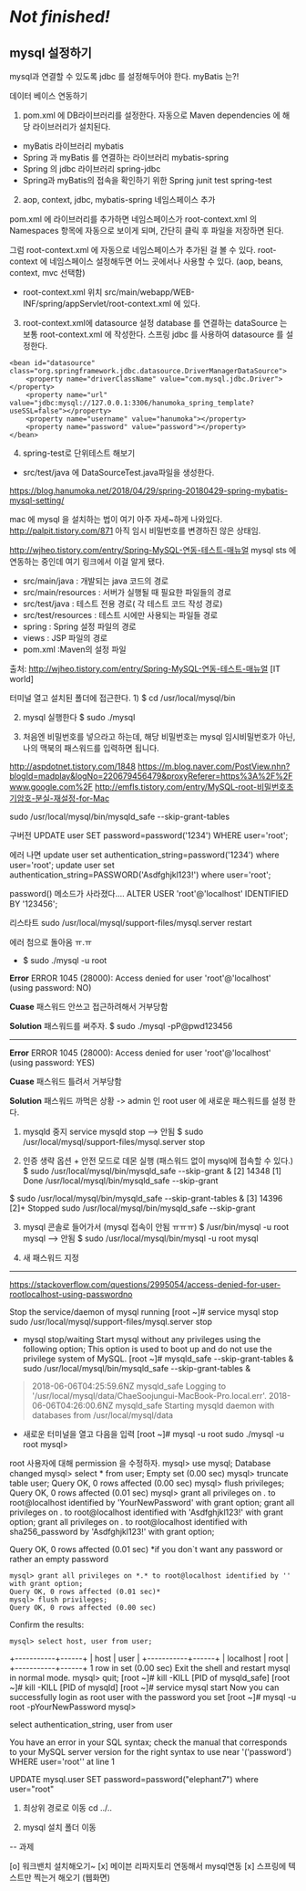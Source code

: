 # *Not finished!*
## mysql 설정하기

mysql과 연결할 수 있도록 jdbc 를 설정해두어야 한다.
myBatis 는?!

데이터 베이스 연동하기
1. pom.xml 에 DB라이브러리를 설정한다.
자동으로 Maven dependencies 에 해당 라이브러리가 설치된다.

- myBatis 라이브러리 mybatis
- Spring 과 myBatis 를 연결하는 라이브러리 mybatis-spring
- Spring 의 jdbc 라이브러리 spring-jdbc
- Spring과 myBatis의 접속을 확인하기 위한 Spring junit test spring-test

2. aop, context, jdbc, mybatis-spring 네임스페이스 추가

pom.xml 에 라이브러리를 추가하면 네임스페이스가 root-context.xml 의 Namespaces 항목에
자동으로 보이게 되며, 간단히 클릭 후 파일을 저장하면 된다.

그럼 root-context.xml 에 자동으로 네임스페이스가 추가된 걸 볼 수 있다.
root-context 에 네임스페이스 설정해두면 어느 곳에서나 사용할 수 있다.
(aop, beans, context, mvc 선택함)

- root-context.xml 위치
src/main/webapp/WEB-INF/spring/appServlet/root-context.xml 에 있다.

3. root-context.xml에 datasource 설정
database 를 연결하는 dataSource 는 보통 root-context.xml 에 작성한다.
스프링 jdbc 를 사용하여 datasource 를 설정한다.
```
<bean id="datasource" class="org.springframework.jdbc.datasource.DriverManagerDataSource">
	<property name="driverClassName" value="com.mysql.jdbc.Driver"></property>
	<property name="url" value="jdbc:mysql://127.0.0.1:3306/hanumoka_spring_template?useSSL=false"></property>
	<property name="username" value="hanumoka"></property>
	<property name="password" value="password"></property>
</bean>
```

4. spring-test로 단위테스트 해보기
- src/test/java 에 DataSourceTest.java파일을 생성한다.






https://blog.hanumoka.net/2018/04/29/spring-20180429-spring-mybatis-mysql-setting/



mac 에 mysql 을 설치하는 법이 여기 아주 자세~하게 나와있다. http://palpit.tistory.com/871
아직 임시 비밀번호를 변경하진 않은 상태임.

http://wjheo.tistory.com/entry/Spring-MySQL-연동-테스트-매뉴얼
mysql sts 에 연동하는 중인데 여기 링크에서 이걸 알게 됐다.
- src/main/java : 개발되는 java 코드의 경로
- src/main/resources : 서버가 실행될 때 필요한 파일들의 경로
- src/test/java : 테스트 전용 경로( 각 테스트 코드 작성 경로)
- src/test/resources : 테스트 시에만 사용되는 파일들 경로
- spring : Spring 설정 파일의 경로
- views : JSP 파일의 경로
- pom.xml :Maven의 설정 파일


출처: http://wjheo.tistory.com/entry/Spring-MySQL-연동-테스트-매뉴얼 [IT world]

터미널 열고
설치된 폴더에 접근한다.
1) 
$ cd /usr/local/mysql/bin

2) mysql 실행한다
$ sudo ./mysql

3) 처음엔 비밀번호를 넣으라고 하는데, 해당 비밀번호는 mysql 임시비밀번호가 아닌, 나의 맥북의 패스워드를 입력하면 됩니다.

http://aspdotnet.tistory.com/1848
https://m.blog.naver.com/PostView.nhn?blogId=madplay&logNo=220679456479&proxyReferer=https%3A%2F%2Fwww.google.com%2F
http://emfls.tistory.com/entry/MySQL-root-비밀번호초기암호-분실-재설정-for-Mac

sudo /usr/local/mysql/bin/mysqld_safe --skip-grant-tables

구버전
UPDATE user SET password=password('1234') WHERE user='root';

에러 나면
update user set authentication_string=password('1234') where user='root';
update user set authentication_string=PASSWORD('Asdfghjkl123!') where user='root';

password() 메소드가 사라졌다....
ALTER USER 'root'@'localhost' IDENTIFIED BY '123456';

리스타트
sudo /usr/local/mysql/support-files/mysql.server restart

에러 첨으로 돌아옴 ㅠ.ㅠ

- $ sudo ./mysql -u root

**Error**
ERROR 1045 (28000): Access denied for user 'root'@'localhost' (using password: NO)

**Cuase**
패스워드 안쓰고 접근하려해서 거부당함

**Solution**
패스워드를 써주자.
$ sudo ./mysql -pP@pwd123456

---

**Error**
ERROR 1045 (28000): Access denied for user 'root'@'localhost' (using password: YES)

**Cuase**
패스워드 틀려서 거부당함

**Solution**
패스워드 까먹은 상황 -> admin 인 root user 에 새로운 패스워드를 설정 한다.
1) mysqld 중지
service mysqld stop --> 안됨
$ sudo /usr/local/mysql/support-files/mysql.server stop

2) 인증 생략 옵션 + 안전 모드로 데몬 실행 (패스워드 없이 mysql에 접속할 수 있다.)
$ sudo /usr/local/mysql/bin/mysqld_safe --skip-grant &
[2] 14348
[1]   Done                    /usr/local/mysql/bin/mysqld_safe --skip-grant

$ sudo /usr/local/mysql/bin/mysqld_safe --skip-grant-tables &
[3] 14396
[2]+  Stopped                 sudo /usr/local/mysql/bin/mysqld_safe --skip-grant

3) mysql 콘솔로 들어가서 (mysql 접속이 안됨 ㅠㅠㅠ)
$ /usr/bin/mysql -u root mysql --> 안됨
$ sudo /usr/local/mysql/bin/mysql -u root mysql

4) 새 패스워드 지정


--- 
https://stackoverflow.com/questions/2995054/access-denied-for-user-rootlocalhost-using-passwordno

Stop the service/daemon of mysql running
[root ~]# service mysql stop   
sudo /usr/local/mysql/support-files/mysql.server stop

- mysql stop/waiting
Start mysql without any privileges using the following option; 
This option is used to boot up and do not use the privilege system of MySQL.
[root ~]# mysqld_safe --skip-grant-tables &
sudo /usr/local/mysql/bin/mysqld_safe --skip-grant-tables &

> 2018-06-06T04:25:59.6NZ mysqld_safe Logging to '/usr/local/mysql/data/ChaeSoojungui-MacBook-Pro.local.err'.
> 2018-06-06T04:26:00.6NZ mysqld_safe Starting mysqld daemon with databases from /usr/local/mysql/data


- 새로운 터미널을 열고 다음을 입력
[root ~]# mysql -u root
sudo ./mysql -u root
mysql> 

root 사용자에 대해 permission 을 수정하자.
mysql> use mysql;
Database changed
mysql> select * from  user;
Empty set (0.00 sec)
mysql> truncate table user;
Query OK, 0 rows affected (0.00 sec)
mysql> flush privileges;
Query OK, 0 rows affected (0.01 sec)
mysql> grant all privileges on *.* to root@localhost identified by 'YourNewPassword' with grant option;
grant all privileges on *.* to root@localhost identified with 'Asdfghjkl123!' with grant option;
grant all privileges on *.* to root@localhost identified with sha256_password by 'Asdfghjkl123!' with grant option;

Query OK, 0 rows affected (0.01 sec)
*if you don`t want any password or rather an empty password

    mysql> grant all privileges on *.* to root@localhost identified by '' with grant option;
    Query OK, 0 rows affected (0.01 sec)*
    mysql> flush privileges;
    Query OK, 0 rows affected (0.00 sec)
Confirm the results:

    mysql> select host, user from user;
+-----------+------+
| host      | user |
+-----------+------+
| localhost | root |
+-----------+------+
1 row in set (0.00 sec)
Exit the shell and restart mysql in normal mode.
mysql> quit;
[root ~]# kill -KILL [PID of mysqld_safe]
[root ~]# kill -KILL [PID of mysqld]
[root ~]# service mysql start
Now you can successfully login as root user with the password you set
 [root ~]# mysql -u root -pYourNewPassword 
 mysql> 

select authentication_string, user from user 


You have an error in your SQL syntax; check the manual that corresponds to your MySQL server version for the right syntax to use near '('password') WHERE user='root'' at line 1


UPDATE mysql.user SET password=password("elephant7") where user="root"

1) 최상위 경로로 이동
cd ../..

2) mysql 설치 폴더 이동


-- 과제

[o] 워크밴치 설치해오기~
[x] 메이븐 리파지토리 연동해서 mysql연동
[x] 스프링에 텍스트만 찍는거 해오기 (웹화면)

